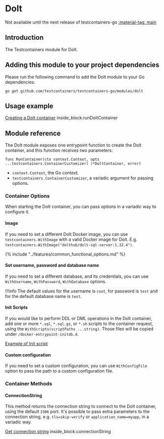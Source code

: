 # Dolt

Not available until the next release of testcontainers-go <a href="https://github.com/testcontainers/testcontainers-go"><span class="tc-version">:material-tag: main</span></a>

## Introduction

The Testcontainers module for Dolt.

## Adding this module to your project dependencies

Please run the following command to add the Dolt module to your Go dependencies:

```
go get github.com/testcontainers/testcontainers-go/modules/dolt
```

## Usage example

<!--codeinclude-->
[Creating a Dolt container](../../modules/dolt/examples_test.go) inside_block:runDoltContainer
<!--/codeinclude-->

## Module reference

The Dolt module exposes one entrypoint function to create the Dolt container, and this function receives two parameters:

```golang
func RunContainer(ctx context.Context, opts ...testcontainers.ContainerCustomizer) (*DoltContainer, error)
```

- `context.Context`, the Go context.
- `testcontainers.ContainerCustomizer`, a variadic argument for passing options.

### Container Options

When starting the Dolt container, you can pass options in a variadic way to configure it.

#### Image

If you need to set a different Dolt Docker image, you can use `testcontainers.WithImage` with a valid Docker image
for Dolt. E.g. `testcontainers.WithImage("dolthub/dolt-sql-server:1.32.4")`.

{% include "../features/common_functional_options.md" %}

#### Set username, password and database name

If you need to set a different database, and its credentials, you can use `WithUsername`, `WithPassword`, `WithDatabase`
options.

!!!info
The default values for the username is `root`, for password is `test` and for the default database name is `test`.

#### Init Scripts

If you would like to perform DDL or DML operations in the Dolt container, add one or more `*.sql`, `*.sql.gz`, or `*.sh`
scripts to the container request, using the `WithScripts(scriptPaths ...string)`. Those files will be copied under `/docker-entrypoint-initdb.d`.

<!--codeinclude-->
[Example of Init script](../../modules/dolt/testdata/schema.sql)
<!--/codeinclude-->

#### Custom configuration

If you need to set a custom configuration, you can use `WithConfigFile` option to pass the path to a custom configuration file.

### Container Methods

#### ConnectionString

This method returns the connection string to connect to the Dolt container, using the default `3306` port.
It's possible to pass extra parameters to the connection string, e.g. `tls=skip-verify` or `application_name=myapp`, in a variadic way.

<!--codeinclude-->
[Get connection string](../../modules/dolt/dolt_test.go) inside_block:connectionString
<!--/codeinclude-->
